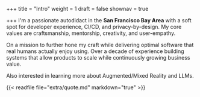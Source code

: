 +++
title = "Intro"
weight = 1
draft = false
shownav = true

+++
I'm a passionate autodidact in the **San Francisco Bay Area** with a soft spot for developer experience, CI/CD, and privacy-by-design. My core values are craftsmanship, mentorship, creativity, and user-empathy. 

On a mission to further hone my craft while delivering optimal software that real humans actually enjoy using. Over a decade of experience building systems that allow products to scale while continuously growing business value. 

Also interested in learning more about Augmented/Mixed Reality and LLMs. 

{{< readfile file="extra/quote.md" markdown="true" >}}
